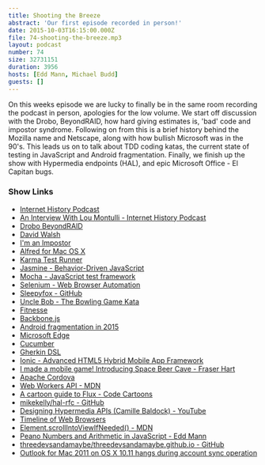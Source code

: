 ```yaml
---
title: Shooting the Breeze
abstract: 'Our first episode recorded in person!'
date: 2015-10-03T16:15:00.000Z
file: 74-shooting-the-breeze.mp3
layout: podcast
number: 74
size: 32731151
duration: 3956
hosts: [Edd Mann, Michael Budd]
guests: []
---
```


On this weeks episode we are lucky to finally be in the same room recording the podcast in person, apologies for the low volume.
We start off discussion with the Drobo, BeyondRAID, how hard giving estimates is, 'bad' code and impostor syndrome.
Following on from this is a brief history behind the Mozilla name and Netscape, along with how bullish Microsoft was in the 90's.
This leads us on to talk about TDD coding katas, the current state of testing in JavaScript and Android fragmentation.
Finally, we finish up the show with Hypermedia endpoints (HAL), and epic Microsoft Office - El Capitan bugs.

### Show Links

- [Internet History Podcast](http://www.internethistorypodcast.com/)
- [An Interview With Lou Montulli - Internet History Podcast](http://www.internethistorypodcast.com/2014/03/chapter-1-supplemental-1-an-interview-with-lou-montulli/)
- [Drobo BeyondRAID](http://www.drobo.com/drobo/beyondraid/)
- [David Walsh](http://davidwalsh.name/)
- [I'm an Impostor](http://davidwalsh.name/impostor-syndrome)
- [Alfred for Mac OS X](https://www.alfredapp.com/)
- [Karma Test Runner](http://karma-runner.github.io/)
- [Jasmine - Behavior-Driven JavaScript](http://jasmine.github.io/)
- [Mocha - JavaScript test framework](https://mochajs.org/)
- [Selenium - Web Browser Automation](http://www.seleniumhq.org/)
- [Sleepyfox - GitHub](https://github.com/sleepyfox)
- [Uncle Bob - The Bowling Game Kata](http://butunclebob.com/ArticleS.UncleBob.TheBowlingGameKata)
- [Fitnesse](http://fitnesse.org/)
- [Backbone.js](http://backbonejs.org/)
- [Android fragmentation in 2015](http://thenextweb.com/insider/2015/08/05/this-is-what-android-fragmentation-looks-like-in-2015/)
- [Microsoft Edge](https://www.microsoft.com/en-gb/windows/microsoft-edge)
- [Cucumber](https://cucumber.io/)
- [Gherkin DSL](https://github.com/cucumber/cucumber/wiki/Gherkin)
- [Ionic - Advanced HTML5 Hybrid Mobile App Framework](http://ionicframework.com/)
- [I made a mobile game! Introducing Space Beer Cave - Fraser Hart](http://blog.fraser-hart.co.uk/i-made-a-mobile-game-introducing-space-beer-cave/)
- [Apache Cordova](https://cordova.apache.org/)
- [Web Workers API - MDN](https://developer.mozilla.org/en-US/docs/Web/API/Web_Workers_API)
- [A cartoon guide to Flux - Code Cartoons](https://medium.com/code-cartoons/a-cartoon-guide-to-flux-6157355ab207)
- [mikekelly/hal-rfc - GitHub](https://github.com/mikekelly/hal-rfc)
- [Designing Hypermedia APIs (Camille Baldock) - YouTube](https://www.youtube.com/watch?v=CFPAtw8Gm3E)
- [Timeline of Web Browsers](https://upload.wikimedia.org/wikipedia/commons/7/74/Timeline_of_web_browsers.svg)
- [Element.scrollIntoViewIfNeeded() - MDN](https://developer.mozilla.org/en-US/docs/Web/API/Element/scrollIntoViewIfNeeded)
- [Peano Numbers and Arithmetic in JavaScript - Edd Mann](http://eddmann.com/posts/peano-numbers-and-arithmetic-in-javascript/)
- [threedevsandamaybe/threedevsandamaybe.github.io - GitHub](https://github.com/threedevsandamaybe/threedevsandamaybe.github.io)
- [Outlook for Mac 2011 on OS X 10.11 hangs during account sync operation](https://support.microsoft.com/en-us/kb/3098396)

